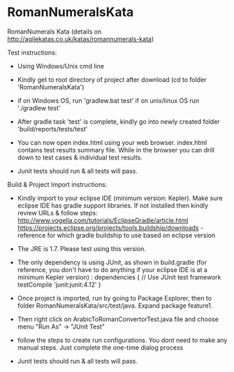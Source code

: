 # RomanNumeralsKata
RomanNumerals Kata (details on http://agilekatas.co.uk/katas/romannumerals-kata)

Test instructions:
* Using Windows/Unix cmd line
* Kindly get to root directory of project after download (cd to folder 'RomanNumeralsKata')
* if on Windows OS, run 'gradlew.bat test'
if on unix/linux OS run './gradlew test'
* After gradle task 'test' is complete, kindly go into newly created folder 'build/reports/tests/test'
* You can now open index.html using your web browser. index.html contains test results summary file. While in the browser you can drill down to test cases & individual test results.

* Junit tests should run & all tests will pass.


Build & Project Import instructions:
* Kindly import to your eclipse IDE (minimum version: Kepler). Make sure eclipse IDE has gradle support libraries. If not installed then kindly review URLs & follow steps: 
http://www.vogella.com/tutorials/EclipseGradle/article.html
https://projects.eclipse.org/projects/tools.buildship/downloads - reference for which gradle buildship to use based on eclipse version
* The JRE is 1.7. Please test using this version.
* The only dependency is using JUnit, as shown in build.gradle (for reference, you don't have to do anything if your eclipse IDE is at a minimum Kepler version) :
dependencies {
    // Use JUnit test framework
    testCompile 'junit:junit:4.12'
}

* Once project is imported, run by going to Package Explorer, then to folder RomanNumeralsKata/src/test/java. Expand package feature1. 
* Then right click on ArabicToRomanConvertorTest.java file and choose menu "Run As" -> "JUnit Test"
* follow the steps to create run configurations. You dont need to make any manual steps. Just complete the one-time dialog process 

* Junit tests should run & all tests will pass.

